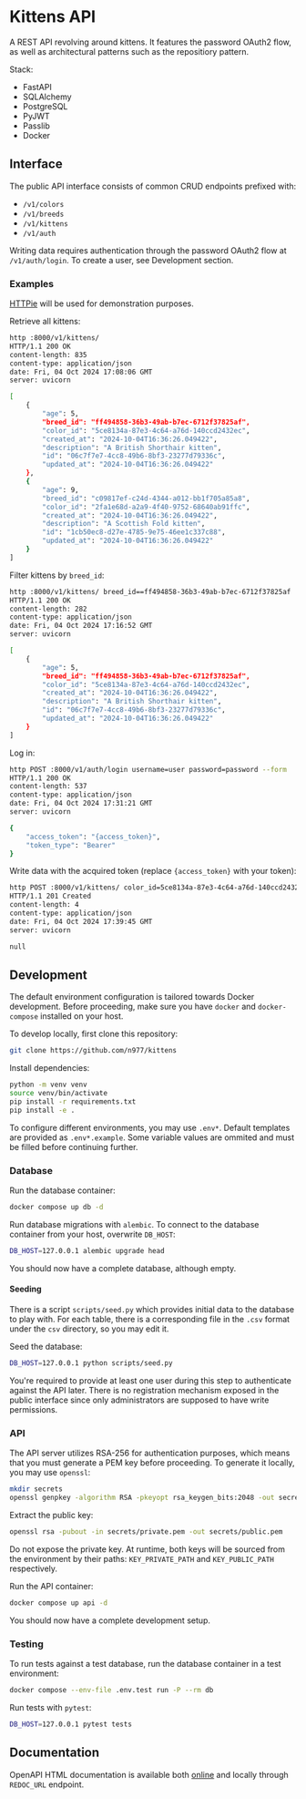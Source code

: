 # Kittens API

A REST API revolving around kittens. It features the password OAuth2 flow, as well as architectural patterns such as the repositiory pattern.

Stack:

- FastAPI
- SQLAlchemy
- PostgreSQL
- PyJWT
- Passlib
- Docker

## Interface

The public API interface consists of common CRUD endpoints prefixed with:

- `/v1/colors`
- `/v1/breeds`
- `/v1/kittens`
- `/v1/auth`

Writing data requires authentication through the password OAuth2 flow at `/v1/auth/login`. To create a user, see Development section.

### Examples

[HTTPie](https://github.com/httpie/cli) will be used for demonstration purposes.

Retrieve all kittens:

```sh
http :8000/v1/kittens/
HTTP/1.1 200 OK
content-length: 835
content-type: application/json
date: Fri, 04 Oct 2024 17:08:06 GMT
server: uvicorn

[
    {
        "age": 5,
        "breed_id": "ff494858-36b3-49ab-b7ec-6712f37825af",
        "color_id": "5ce8134a-87e3-4c64-a76d-140ccd2432ec",
        "created_at": "2024-10-04T16:36:26.049422",
        "description": "A British Shorthair kitten",
        "id": "06c7f7e7-4cc8-49b6-8bf3-23277d79336c",
        "updated_at": "2024-10-04T16:36:26.049422"
    },
    {
        "age": 9,
        "breed_id": "c09817ef-c24d-4344-a012-bb1f705a85a8",
        "color_id": "2fa1e68d-a2a9-4f40-9752-68640ab91ffc",
        "created_at": "2024-10-04T16:36:26.049422",
        "description": "A Scottish Fold kitten",
        "id": "1cb50ec8-d27e-4785-9e75-46ee1c337c88",
        "updated_at": "2024-10-04T16:36:26.049422"
    }
]
```

Filter kittens by `breed_id`:

```sh
http :8000/v1/kittens/ breed_id==ff494858-36b3-49ab-b7ec-6712f37825af
HTTP/1.1 200 OK
content-length: 282
content-type: application/json
date: Fri, 04 Oct 2024 17:16:52 GMT
server: uvicorn

[
    {
        "age": 5,
        "breed_id": "ff494858-36b3-49ab-b7ec-6712f37825af",
        "color_id": "5ce8134a-87e3-4c64-a76d-140ccd2432ec",
        "created_at": "2024-10-04T16:36:26.049422",
        "description": "A British Shorthair kitten",
        "id": "06c7f7e7-4cc8-49b6-8bf3-23277d79336c",
        "updated_at": "2024-10-04T16:36:26.049422"
    }
]
```

Log in:

```sh
http POST :8000/v1/auth/login username=user password=password --form
HTTP/1.1 200 OK
content-length: 537
content-type: application/json
date: Fri, 04 Oct 2024 17:31:21 GMT
server: uvicorn

{
    "access_token": "{access_token}",
    "token_type": "Bearer"
}
```

Write data with the acquired token (replace `{access_token}` with your token):

```sh
http POST :8000/v1/kittens/ color_id=5ce8134a-87e3-4c64-a76d-140ccd2432ec age=3 breed_id=ff494858-36b3-49ab-b7ec-6712f37825af description="Another British Shorthair kitten" Authorization:Bearer\ {access_token}
HTTP/1.1 201 Created
content-length: 4
content-type: application/json
date: Fri, 04 Oct 2024 17:39:45 GMT
server: uvicorn

null
```

## Development

The default environment configuration is tailored towards Docker development. Before proceeding, make sure you have `docker` and `docker-compose` installed on your host.

To develop locally, first clone this repository:

```sh
git clone https://github.com/n977/kittens
```

Install dependencies:

```sh
python -m venv venv
source venv/bin/activate
pip install -r requirements.txt
pip install -e .
```

To configure different environments, you may use `.env*`. Default templates are provided as `.env*.example`. Some variable values are ommited and must be filled before continuing further.

### Database

Run the database container:

```sh
docker compose up db -d
```

Run database migrations with `alembic`. To connect to the database container from your host, overwrite `DB_HOST`:

```sh
DB_HOST=127.0.0.1 alembic upgrade head
```

You should now have a complete database, although empty.

#### Seeding

There is a script `scripts/seed.py` which provides initial data to the database to play with. For each table, there is a corresponding file in the `.csv` format under the `csv` directory, so you may edit it.

Seed the database:

```sh
DB_HOST=127.0.0.1 python scripts/seed.py
```

You're required to provide at least one user during this step to authenticate against the API later. There is no registration mechanism exposed in the public interface since only administrators are supposed to have write permissions.

### API

The API server utilizes RSA-256 for authentication purposes, which means that you must generate a PEM key before proceeding. To generate it locally, you may use `openssl`:

```sh
mkdir secrets
openssl genpkey -algorithm RSA -pkeyopt rsa_keygen_bits:2048 -out secrets/private.pem
```

Extract the public key:

```sh
openssl rsa -pubout -in secrets/private.pem -out secrets/public.pem
```

Do not expose the private key. At runtime, both keys will be sourced from the environment by their paths: `KEY_PRIVATE_PATH` and `KEY_PUBLIC_PATH` respectively.

Run the API container:

```sh
docker compose up api -d
```

You should now have a complete development setup.

### Testing

To run tests against a test database, run the database container in a test environment:

```sh
docker compose --env-file .env.test run -P --rm db
```

Run tests with `pytest`:

```sh
DB_HOST=127.0.0.1 pytest tests
```

## Documentation

OpenAPI HTML documentation is available both [online](https://n977.github.io/kittens) and locally through `REDOC_URL` endpoint.
